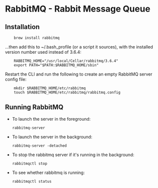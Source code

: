 RabbitMQ - Rabbit Message Queue
===============================

Installation
------------
        brew install rabbitmq

...then add this to ~/.bash_profile (or a script it sources), with the installed version number
used instead of 3.6.4:

        RABBITMQ_HOME="/usr/local/Cellar/rabbitmq/3.6.4"
        export PATH="$PATH:$RABBITMQ_HOME/sbin"

Restart the CLI and run the following to create an empty RabbitMQ server config file:

        mkdir $RABBITMQ_HOME/etc/rabbitmq
        touch $RABBITMQ_HOME/etc/rabbitmq/rabbitmq.config

Running RabbitMQ
----------------
*   To launch the server in the foreground:

        rabbitmq-server

*   To launch the server in the background:

        rabbitmq-server -detached

*   To stop the rabbitmq server if it's running in the background:

        rabbitmqctl stop

*   To see whether rabbitmq is running:

        rabbitmqctl status

